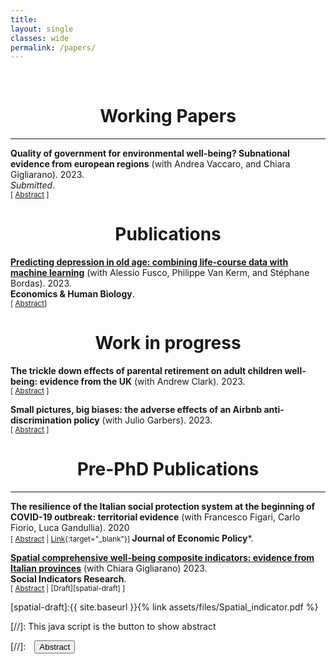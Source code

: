 ```yaml
---
title: 
layout: single
classes: wide
permalink: /papers/
---
```

<br/> 

<!-- Google Tag Manager (noscript) -->
<noscript><iframe src="https://www.googletagmanager.com/ns.html?id=GTM-PNS829G"
height="0" width="0" style="display:none;visibility:hidden"></iframe></noscript>
<!-- End Google Tag Manager (noscript) -->

# <center> Working Papers </center>
- - -
**Quality of government for environmental well-being?
Subnational evidence from european regions** (with Andrea Vaccaro, and Chiara Gigliarano). 2023. <br/>
*Submitted*. <br/>
<small>[ <a href="#/" onclick="visib('environmental')">Abstract</a> ] </small>

<div id="environmental" style="display: none; text-align: justify; line-height: 1.2" ><small>
This study investigates the relationship between quality of government and
environmental wellbeing in 233 European regions at the NUTS-2 level. We find
that subnational environmental data is spatially interdependent and construct a set
of composite indicators of environmental wellbeing through Bayesian spatial factor
analysis. By using these composite indicators in linear regressions, we demonstrate
that institutional quality is a key determinant of environmental wellbeing. We also
find that the institutions-environment nexus varies across dimensions of
environmental wellbeing – institutions matter especially for air and soil quality.
Policymakers should be aware that environmental destruction can be tackled by
building more effective regional institutions.
</small><br><br/></div>

# <center> Publications </center>

**[Predicting depression in old age: combining life-course data with machine learning](https://www.sciencedirect.com/science/article/pii/S1570677X23001120?via%3Dihub)** (with Alessio Fusco, Philippe Van Kerm, and Stéphane Bordas). 2023. <br/>
**Economics & Human Biology**. <br/>
<small>[ <a href="#/" onclick="visib('log0')">Abstract</a>] </small>

<div id="log0" style="display: none; text-align: justify; line-height: 1.2" ><small>
Depression in old age has negative individual and societal consequences. With ageing populations, understanding life course factors that raise the risk of clinical depression in old age may reduce healthcare costs and guide resources allocation. In this paper, we estimate the risk of self-reported depression by combining adult life course trajectories and childhood conditions in supervised machine learning algorithms. Our contribution is threefold. Using data from the Survey of Health, Ageing and Retirement in Europe (SHARE), we first implement and compare the performance of six alternative machine learning algorithms. Second, we analyse the performance of the algorithms using different life-course data configurations. While we obtain similar predictive abilities between algorithms, we achieve the highest models' performance when employing high-dimensional and less structured data. Finally, we use the SHAP (SHapley Additive exPlanations) method to extract the most decisive depressive patterns by gender. Age, health, childhood conditions, and low education predict most depression risk later in life. In addition, we identify new predictive patterns in high-frequency emotion-enhancing life events and low utilization of dental care services.
</small><br><br/></div>

# <center> Work in progress </center>

**The trickle down effects of parental retirement on adult children well-being: evidence from the UK** (with Andrew Clark). 2023. <br/>
<small>[ <a href="#/" onclick="visib('retirement')">Abstract</a> ] </small>

<div id="retirement" style="display: none; text-align: justify; line-height: 1.2" ><small>
This paper explores the causal effect of parental retirement on adult children's well-being, an area primarily overlooked in current literature. As societies age and retirement rates increase, policymakers concerned with the financial sustainability of pension systems must comprehend these ripple effects. We capitalize on the UK eligibility age for the State Pension and the provisions of the UK 1995 and the UK 2011 Pension Acts, which increased retirement ages to a great extent. Fuzzy Regression Discontinuity Design estimates show maternal retirement increases adult children's life and income satisfaction by 0.22 and 0.19 standard deviations in the short run. Difference-in-differences estimate reveals that paternal retirement negatively impacts life and income satisfaction by 0.11 and 0.08 standard deviations. The well-being response is most significant for adult children in low-income bands, with childcare responsibilities, and living in close geographic proximity to their parents.
</small><br><br/></div>

**Small pictures, big biases: the adverse effects of an Airbnb anti-discrimination policy** (with Julio Garbers). 2023. <br/>
<small>[ <a href="#/" onclick="visib('airbnb')">Abstract</a> ] </small>

<div id="airbnb" style="display: none; text-align: justify; line-height: 1.2" ><small>
Using scraped data from the Airbnb platform in New York City alongside innovative face classification algorithms, we show that Black minority hosts have a 6-percentage-point lower occupancy rate compared to their white counterparts, with no pricing differences. For Asians and Hispanics, no significant variations were found. Second, we examine the effect of an Airbnb design change, which reduces the prominence of profile pictures on users' personal pages. Difference-in-differences design and event-study methods reveal this intervention does not narrow the occupancy rate gap. Instead, it amplifies the White-Black disparity by 4 percentage points in the short run. Supporting this finding, we observe that Black hosts negatively affected by the design transformation reacted by offering more basic amenities for their listings immediately after the design transformation. Our research indicates that reducing picture prominence exacerbates biases in detecting positive facial cues from profile pictures, disproportionately impacting Black minority hosts.
</small><br><br/></div>

# <center> Pre-PhD Publications </center>
- - -

**The resilience of the Italian social protection system at the beginning of COVID-19 outbreak: territorial evidence** (with Francesco Figari, Carlo Fiorio, Luca Gandullia). 2020 <br/>
<small>[ <a href="#/" onclick="visib('resilience')">Abstract</a> | [Link](https://www.rivisteweb.it/doi/10.1429/97786){:target="_blank"}] </small>
**Journal of Economic Policy***. 
<div id="resilience" style="display: none; text-align: justify; line-height: 1.2" ><small>
The article provides a first quantification of the redistributive effects of automatic stabilizers and discretional policies imposed by the Italian government to limit the diffusion of COVID-19 in March 2020 and to compensate for income losses of individuals affected by the shutdown. In particular, we analyse the short term impact on family incomes, using the Italian module of EUROMOD which allow us to simulate the effects on incomes, poverty risks and inequality based on IT-SILC data combined with relevant information needed to identify the workers affected by the shutdown. The article provides timely evidence of the resilience of the Italian welfare state in the different geographical areas of the country facing an asymmetric shock, particularly strong from an economic perspective for some families and less for others even in the presence of compensative policies introduced by the government.
</small><br><br/></div>

**[Spatial comprehensive well-being composite indicators: evidence from
Italian provinces](https://www.sciencedirect.com/science/article/pii/S1570677X23001120?via%3Dihub)** (with Chiara Gigliarano) 2023. <br/>
**Social Indicators Research**. <br/>
<small>[ <a href="#/" onclick="visib('spatial')">Abstract</a> | [Draft][spatial-draft] ] </small>

<div id="spatial" style="display: none; text-align: justify; line-height: 1.2" ><small>
This paper proposes spatial comprehensive composite indicators to evaluate the wellbeing levels and ranking of Italian provinces with data from the Equitable and Sustainable Well-Being (BES) dashboard. We use a method based on Bayesian latent factor models, which allow us to include spatial dependence across Italian provinces, quantify uncertainty in the resulting estimates, and estimate data-driven weights for elementary indicators. The results reveal that the inclusion of spatial information changes the resulting composite indicator rankings compared to those produced by traditional composite indicators’ approaches. Estimated social and economic well-being is unequally distributed among southern and northern Italian provinces. In contrast, the environmental dimension appears less spatially clustered, and its composite indicators also reach above average levels in the southern provinces. The time series of well-being composite indicators of Italian macro-areas shows clustering and macro-areas discrimination on larger territorial units.
</small><br><br/></div>

[spatial-draft]:{{ site.baseurl }}{% link assets/files/Spatial_indicator.pdf %}

[//]: This java script is the button to show abstract
<script>
 function visib(id) {
  var x = document.getElementById(id);
  if (x.style.display === "block") {
    x.style.display = "none";
  } else {
    x.style.display = "block";
  }
}
</script>

[//]:&emsp;<button onclick="visib('polariz')" class="btn btn--inverse btn--small">Abstract</button>
